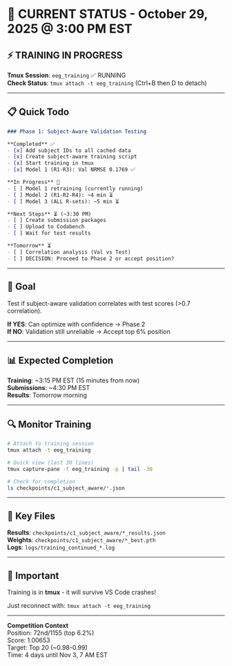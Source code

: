 # 🚀 CURRENT STATUS - October 29, 2025 @ 3:00 PM EST

## ⚡ TRAINING IN PROGRESS

**Tmux Session**: `eeg_training` ✅ RUNNING  
**Check Status**: `tmux attach -t eeg_training` (Ctrl+B then D to detach)

---

## 📋 Quick Todo

```markdown
### Phase 1: Subject-Aware Validation Testing

**Completed** ✅
- [x] Add subject IDs to all cached data
- [x] Create subject-aware training script
- [x] Start training in tmux
- [x] Model 1 (R1-R3): Val NRMSE 0.1769 ✅

**In Progress** 🔄
- [ ] Model 1 retraining (currently running)
- [ ] Model 2 (R1-R2-R4): ~4 min ⏳
- [ ] Model 3 (ALL R-sets): ~5 min ⏳

**Next Steps** ⏳ (~3:30 PM)
- [ ] Create submission packages
- [ ] Upload to Codabench
- [ ] Wait for test results

**Tomorrow** ⏳
- [ ] Correlation analysis (Val vs Test)
- [ ] DECISION: Proceed to Phase 2 or accept position?
```

---

## 🎯 Goal

Test if subject-aware validation correlates with test scores (>0.7 correlation).

**If YES**: Can optimize with confidence → Phase 2  
**If NO**: Validation still unreliable → Accept top 6% position

---

## 📊 Expected Completion

**Training**: ~3:15 PM EST (15 minutes from now)  
**Submissions**: ~4:30 PM EST  
**Results**: Tomorrow morning  

---

## 🔍 Monitor Training

```bash
# Attach to training session
tmux attach -t eeg_training

# Quick view (last 30 lines)
tmux capture-pane -t eeg_training -p | tail -30

# Check for completion
ls checkpoints/c1_subject_aware/*.json
```

---

## 📂 Key Files

**Results**: `checkpoints/c1_subject_aware/*_results.json`  
**Weights**: `checkpoints/c1_subject_aware/*_best.pth`  
**Logs**: `logs/training_continued_*.log`  

---

## 🚨 Important

Training is in **tmux** - it will survive VS Code crashes!

Just reconnect with: `tmux attach -t eeg_training`

---

**Competition Context**  
Position: 72nd/1155 (top 6.2%)  
Score: 1.00653  
Target: Top 20 (~0.98-0.99)  
Time: 4 days until Nov 3, 7 AM EST

